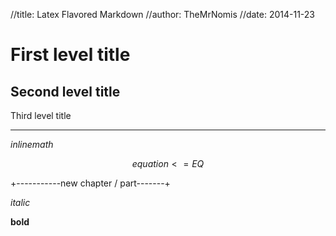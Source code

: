 //title: Latex Flavored Markdown
//author: TheMrNomis
//date: 2014-11-23

First level title
===============

Second level title
----------------

Third level title
_______________

$inline math$

$$
    equation <= EQ
$$

+-----------new chapter / part-------+

_italic_

__bold__
